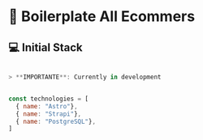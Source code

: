 # 🛒 Boilerplate All Ecommers

## 💻 Initial Stack
```js

> **IMPORTANTE**: Currently in development


const technologies = [
  { name: "Astro"},
  { name: "Strapi"},
  { name: "PostgreSQL"},
]
```